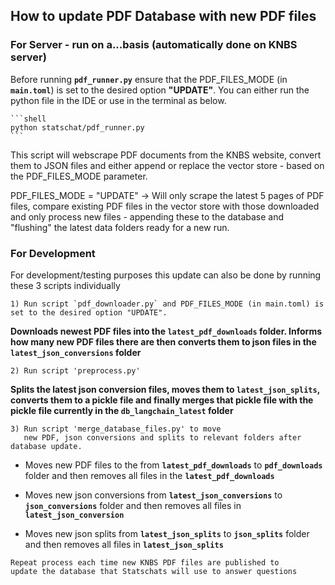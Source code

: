 ## How to update PDF Database with new PDF files

### For Server - run on a...basis (automatically done on KNBS server)

Before running **`pdf_runner.py`** ensure that the PDF_FILES_MODE (in **`main.toml`**) is set to the desired option **"UPDATE"**.
You can either run the python file in the IDE or use in the terminal as below.

    ```shell
    python statschat/pdf_runner.py
    ```

This script will webscrape PDF documents from the KNBS website, convert them to JSON files and either append or replace the vector store - based on the PDF_FILES_MODE parameter.

PDF_FILES_MODE = "UPDATE" -> Will only scrape the latest 5 pages of PDF files, compare existing PDF files in the vector store with
those downloaded and only process new files - appending these to the database and "flushing" the latest data folders ready for a new run.

### For Development
For development/testing purposes this update can also be done by running these 3 scripts individually

```
1) Run script `pdf_downloader.py` and PDF_FILES_MODE (in main.toml) is set to the desired option "UPDATE".
```

**Downloads newest PDF files into the `latest_pdf_downloads` folder. Informs how many new PDF files there are then converts them to json files in the `latest_json_conversions` folder**

```
2) Run script 'preprocess.py'
```

**Splits the latest json conversion files, moves them to `latest_json_splits`, converts them to a pickle file and finally merges that pickle file with the pickle file currently in the `db_langchain_latest` folder**

```
3) Run script 'merge_database_files.py' to move
   new PDF, json conversions and splits to relevant folders after database update.
```

- Moves new PDF files to the from **`latest_pdf_downloads`** to **`pdf_downloads`** folder and then removes all files in the **`latest_pdf_downloads`**

- Moves new json conversions from **`latest_json_conversions`** to **`json_conversions`** folder and then removes all files in **`latest_json_conversion`**

- Moves new json splits from **`latest_json_splits`** to **`json_splits`** folder and then removes all files in **`latest_json_splits`**

```
Repeat process each time new KNBS PDF files are published to
update the database that Statschats will use to answer questions
```
